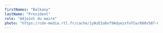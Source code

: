 ```yaml
---
firstNames: "Balkany"
lastName: "President"
role: "Adjoint du maire"
photo: "https://cdn-media.rtl.fr/cache/1yNzEIoDxf9AdyezxfoTCw/880v587-0/online/image/2019/0517/7797646333_000-1gf0e2.jpg"
---
```

